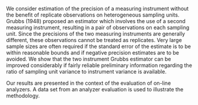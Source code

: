 We consider estimation of the precision of a measuring instrument without the benefit of replicate observations on heterogeneous sampling units. Grubbs (1948) proposed an estimator which involves the use of a second measuring instrument, resulting in a pair of observations on each sampling unit. Since the precisions of the two measuring instruments are generally different, these observations cannot be treated as replicates. Very large sample sizes are often required if the standard error of the estimate is to be within reasonable bounds and if negative precision estimates are to be avoided. We show that the two instrument Grubbs estimator can be improved considerably if fairly reliable preliminary information regarding the ratio of sampling unit variance to instrument variance is available.

Our results are presented in the context of the evaluation of on-line analyzers. A data set from an analyzer evaluation is used to illustrate the methodology.
